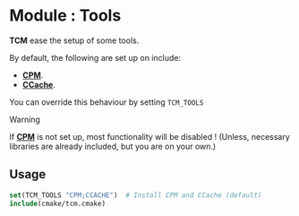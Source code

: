 # Module : Tools

__TCM__ ease the setup of some tools.

By default, the following are set up on include:
* __[CPM](https://github.com/cpm-cmake/CPM.cmake)__.
* __[CCache](https://ccache.dev/)__.

You can override this behaviour by setting `TCM_TOOLS`

>[!WARNING]
> If __[CPM](https://github.com/cpm-cmake/CPM.cmake)__ is not set up, most functionality will be disabled !
> (Unless, necessary libraries are already included, but you are on your own.)

## Usage 

```cmake
set(TCM_TOOLS "CPM;CCACHE")  # Install CPM and CCache (default)
include(cmake/tcm.cmake)
```

